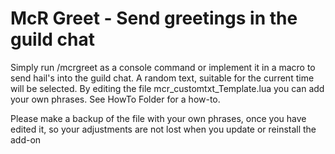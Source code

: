 # McR Greet - Send greetings in the guild chat #

Simply run /mcrgreet as a console command or implement it in a macro to send hail's 
into the guild chat. A random text, suitable for the current time will be selected.
By editing the file mcr_customtxt_Template.lua you can add your own phrases. 
See HowTo Folder for a how-to.

Please make a backup of the file with your own phrases, once you have edited it, so 
your adjustments are not lost when you update or reinstall the add-on
